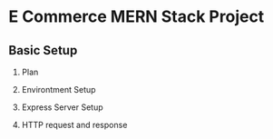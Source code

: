 # E Commerce MERN Stack Project

## Basic Setup

1. Plan

2. Environtment Setup

3. Express Server Setup

4. HTTP request and response

